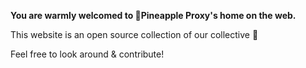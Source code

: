 **You are warmly welcomed to 🍍Pineapple Proxy's home on the web.**

This website is an open source collection of our collective 🧠

Feel free to look around & contribute!
